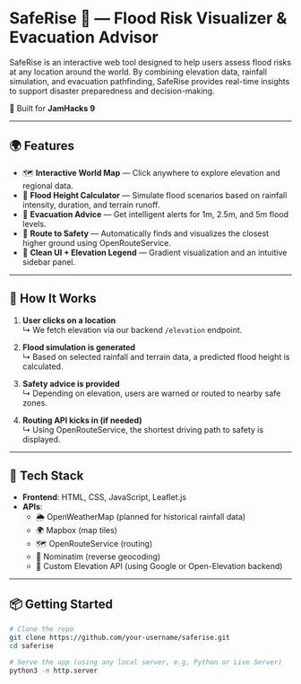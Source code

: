# SafeRise 🌊 — Flood Risk Visualizer & Evacuation Advisor

SafeRise is an interactive web tool designed to help users assess flood risks at any location around the world. By combining elevation data, rainfall simulation, and evacuation pathfinding, SafeRise provides real-time insights to support disaster preparedness and decision-making.

🚀 Built for **JamHacks 9**

---

## 🌍 Features

- 🗺️ **Interactive World Map** — Click anywhere to explore elevation and regional data.
- 📏 **Flood Height Calculator** — Simulate flood scenarios based on rainfall intensity, duration, and terrain runoff.
- 🚨 **Evacuation Advice** — Get intelligent alerts for 1m, 2.5m, and 5m flood levels.
- 🧭 **Route to Safety** — Automatically finds and visualizes the closest higher ground using OpenRouteService.
- 🎨 **Clean UI + Elevation Legend** — Gradient visualization and an intuitive sidebar panel.

---

## 🧠 How It Works

1. **User clicks on a location**  
   ↳ We fetch elevation via our backend `/elevation` endpoint.

2. **Flood simulation is generated**  
   ↳ Based on selected rainfall and terrain data, a predicted flood height is calculated.

3. **Safety advice is provided**  
   ↳ Depending on elevation, users are warned or routed to nearby safe zones.

4. **Routing API kicks in (if needed)**  
   ↳ Using OpenRouteService, the shortest driving path to safety is displayed.

---

## 🔧 Tech Stack

- **Frontend**: HTML, CSS, JavaScript, Leaflet.js
- **APIs**:
  - 🌦️ OpenWeatherMap (planned for historical rainfall data)
  - 🌍 Mapbox (map tiles)
  - 🗺️ OpenRouteService (routing)
  - 🧭 Nominatim (reverse geocoding)
  - 📡 Custom Elevation API (using Google or Open-Elevation backend)

---

## 📦 Getting Started

```bash
# Clone the repo
git clone https://github.com/your-username/saferise.git
cd saferise

# Serve the app (using any local server, e.g. Python or Live Server)
python3 -m http.server
